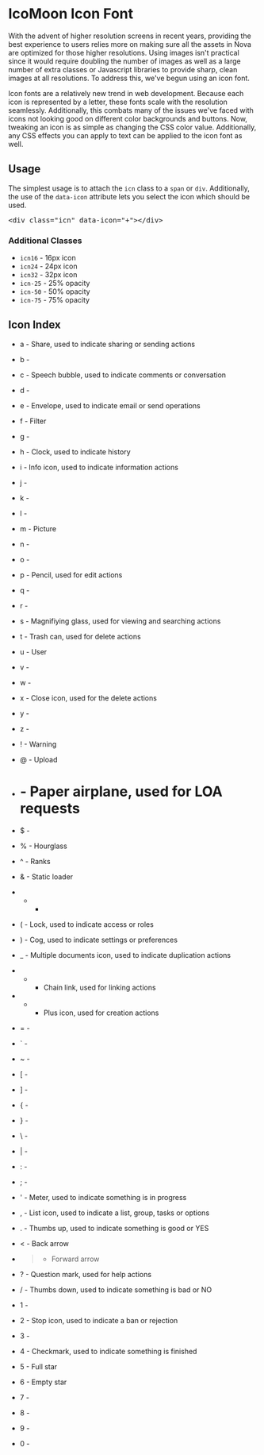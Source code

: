 # IcoMoon Icon Font

With the advent of higher resolution screens in recent years, providing the best experience to users relies more on making sure all the assets in Nova are optimized for those higher resolutions. Using images isn't practical since it would require doubling the number of images as well as a large number of extra classes or Javascript libraries to provide sharp, clean images at all resolutions. To address this, we've begun using an icon font.

Icon fonts are a relatively new trend in web development. Because each icon is represented by a letter, these fonts scale with the resolution seamlessly. Additionally, this combats many of the issues we've faced with icons not looking good on different color backgrounds and buttons. Now, tweaking an icon is as simple as changing the CSS color value. Additionally, any CSS effects you can apply to text can be applied to the icon font as well.

## Usage

The simplest usage is to attach the `icn` class to a `span` or `div`. Additionally, the use of the `data-icon` attribute lets you select the icon which should be used.

<pre>&lt;div class="icn" data-icon="+">&lt;/div></pre>

### Additional Classes

* `icn16` - 16px icon
* `icn24` - 24px icon
* `icn32` - 32px icon
* `icn-25` - 25% opacity
* `icn-50` - 50% opacity
* `icn-75` - 75% opacity

## Icon Index

* a - Share, used to indicate sharing or sending actions
* b - 
* c - Speech bubble, used to indicate comments or conversation
* d - 
* e - Envelope, used to indicate email or send operations
* f - Filter
* g - 
* h - Clock, used to indicate history
* i - Info icon, used to indicate information actions
* j - 
* k - 
* l - 
* m - Picture
* n - 
* o - 
* p - Pencil, used for edit actions
* q - 
* r - 
* s - Magnifiying glass, used for viewing and searching actions
* t - Trash can, used for delete actions
* u - User
* v - 
* w - 
* x - Close icon, used for the delete actions
* y - 
* z - 

* ! - Warning
* @ - Upload
* # - Paper airplane, used for LOA requests
* $ - 
* % - Hourglass
* ^ - Ranks
* & - Static loader
* * - 
* ( - Lock, used to indicate access or roles
* ) - Cog, used to indicate settings or preferences
* _ - Multiple documents icon, used to indicate duplication actions
* - - Chain link, used for linking actions
* + - Plus icon, used for creation actions
* = - 
* ` - 
* ~ - 
* [ - 
* ] - 
* { - 
* } - 
* \ - 
* | - 
* : -
* ; - 
* ' - Meter, used to indicate something is in progress
* , - List icon, used to indicate a list, group, tasks or options
* . - Thumbs up, used to indicate something is good or YES
* < - Back arrow
* > - Forward arrow
* ? - Question mark, used for help actions
* / - Thumbs down, used to indicate something is bad or NO

* 1 - 
* 2 - Stop icon, used to indicate a ban or rejection
* 3 - 
* 4 - Checkmark, used to indicate something is finished
* 5 - Full star
* 6 - Empty star
* 7 - 
* 8 - 
* 9 - 
* 0 - 